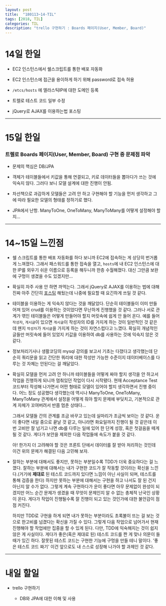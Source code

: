 ```yaml
---
layout: post
title:  "180113~14-TIL"
tags: [2018, TIL]
categories: TIL
description: "trello 구현하기 : Boards 페이지(User, Member, Board)"
---
```


14일 한일
========

- EC2 인스턴스에서 쉘스크립트를 통한 배포 자동화  

- EC2 인스턴스에 접근을 용이하게 하기 위해 password로 접속 허용  

- `/etcs/hosts` 에 엘라스틱IP에 대한 도메인 등록

- 트렐로 테스트 코드 일부 수정  

- jQuery로 AJAX를 이용하는법 포스팅

---

15일 한일
========

### 트렐로 Boards 페이지(User, Member, Board) 구현 중 문제점 파악  

- 문제의 핵심은 DB/JPA  

- 객체가 테이블들에서 키값을 통해 연결되고, 키로 데이터들을 뽑아다가 쓰는 것에 익숙지 않다. 그러다 보니 모델 설계에 대한 진행이 안됨.   

- 차선책으로 과감하게 모델들은 고려 안 하고 구현해야 할 기능을 먼저 생각하고 그에 따라 필요한 모델의 형태를 정하기로 했다.   

- JPA에서 난항. ManyToOne, OneToMany, ManyToMany를 어떻게 설정해야 할지...  

---

14~15일 느낀점
=============

- 쉘 스크립트를 통한 배포 자동화를 하다 보니까 EC2에 접속하는 게 상당히 번거롭게 느껴졌다. 그래서 패스워드를 통한 접속을 열고, `hosts`에 내 EC2 인스턴스에 대한 IP를 외우기 쉬운 이름으로 등록을 해두니까 한층 수월해졌다. 대신 그만큼 보완에 구멍이 생겼을 수도 있겠지만...   

- 확실히 자주 사용 안 하면 까먹는다. 그래서 jQuery로 AJAX를 이용하는 법에 대해 진짜 아주 간단히 [포스팅](https://hue9010.github.io/%ED%94%84%EB%A1%A0%ED%8A%B8%EC%97%94%EB%93%9C/jQuery%EC%97%90%EC%84%9C-ajax-%EC%82%AC%EC%9A%A9%ED%95%98%EA%B8%B0/) 해뒀는데 나중에 필요할 때 요긴하게 쓰일 것 같다.  

- 테이블을 이용하는 게 익숙지 않다는 것을 깨달았다. 단순히 테이블들이 이미 만들어져 있어 crud를 이용하는 것이었다면 무난하게 진행했을 것 같다. 그러나 서로 관계가 엮인 테이블들은 어떻게 만들어야 할지 머릿속에 쉽게 안 들어 온다. 예를 들어 `작성자`, `게시글`이 있으면 `게시글`이 작성자의 ID를 가지게 하는 것이 일반적인 것 같은데 왠지 `작성자`가 `게시글`을 가지게 하는 것이 자연스럽다고 느꼈다. 확실히 개념적인 글들만 머릿속에 들어 있었지 키값을 이용하여 db를 사용하는 것에 익숙지 않은 것 같다.  

- 정보처리기사나 생활코딩의 mysql 강의를 보고서 기초는 다졌다고 생각했는데 단순히 쿼리문을 읽고 간단한 쿼리에 대한 작성만 가능한 수준이지 데이터베이스를 다루는 것 자체는 안된다는 걸 깨달았다.

- 확실히 모델을 먼저 고려 안 하니까 테이블들을 어떻게 짜야 할지 생각을 안 하고서 작업을 진행하게 되니까 멈춰있던 작업이 다시 시작됐다. 현재 Acceptance Test 코드부터 작성해 나가면서 어떤 형태로 모델이 있어야 할지 생각하면서 진행 중이다. 어느 정도 성공했다 생각했는데 역시나 ManyToOne, OneToMany, ManyToMany 관계에서 설정을 어떻게 줘야 할지 문제에 부딪치고, 기본적으로 관계 자체가 꼬여버려서 반쯤 멈춘 상태다...

  그래서 모델들 간의 관계를 조금 바꾸고 있는데 실마리가 조금씩 보이는 것 같다. 운이 좋다면 내일 중으로 끝날 것 같고, 아니라면 화요일까지 진행이 될 것 같은데 이번 고비만 잘 넘기고 나면 db를 다루는 일에 있어 한 단계 성장, 혹은 첫걸음을 떼게 될 것 같다. 게다가 보안을 제외한 다음 작업들에 속도가 붙을 것 같다.  

  아! 한가지 더 고려해야 할 것은 프론트 단에서 데이터를 잘 받아 처리하는 것인데 이건 위의 문제가 해결된 다음 고민해 보자.  

- 잘하는 부분에 대해서도 좋지만, 못하는 부분일수록 TDD가 더욱 중요하다는 걸 느꼈다. 잘하는 부분에 대해서는 내가 구현한 코드가 잘 작동할 것이라는 확신을 느낀다.(거기에 **제대로** 된 테스트 코드까지 있다면 느낌이 아닌 사실이 되며, 테스트를 통해 검증을 한다) 하지만 못하는 부분에 대해서는 구현을 하고 나서도 잘 된 건지 아닌지 알 수가 없다. 그렇게 계속 구현하다가 운이 좋다면 아무 문제없이 완성이 되겠지만 어느 순간 문제가 생겼을 때 무엇이 문제인지 알 수 없는 총체적 난국인 상황이 온다. 게다가 작업이 진행될수록 잘 진행이 되고 있는 것인가에 대한 불안감이 점점 커진다.    

  하지만 TDD로 구현을 하게 되면 내가 못하는 부분이라도 초록불이 뜨는 걸 보는 것으로 한고비를 넘겼다는 확신을 가질 수 있다. 그렇게 다음 작업으로 넘어가서 현재 진행해야 할 작업에만 집중을 할 수 있게 된다. 다만, TDD에 익숙해지는 것이 쉽지 않은 게 사실이다. 게다가 좋은(혹은 제대로 된) 테스트 코드를 짠 게 맞나 의문이 들 때가 있긴 하다. 잘못된 테스트 코드는 구현한 기능에 구멍을 만들 테니 말이다. '좋은 테스트 코드 짜기' 이건 앞으로도 내 스스로 성장해 나가야 할 과제인 것 같다.  

---

내일 할일
=========

- trello 구현하기  

  - DB와 JPA에 대한 이해 및 사용  
